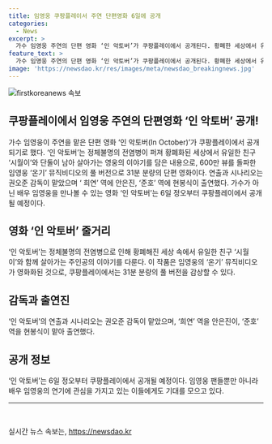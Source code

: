 ```yaml
---
title: 임영웅 쿠팡플레이서 주연 단편영화 6일에 공개
categories:
  - News
excerpt: >
  가수 임영웅 주연의 단편 영화 ‘인 악토버’가 쿠팡플레이에서 공개된다. 황폐한 세상에서 유일한 친구와 살아가는 영웅의 이야기를 담은 31분 분량의 단편영화이며, 임영웅은 배우로서의 모습을 선보인다. 감독은 권오준으로 안은진과 현봉식이 주연을 맡았다. 6일 정오에 공개 예정.
feature_text: >
  가수 임영웅 주연의 단편 영화 ‘인 악토버’가 쿠팡플레이에서 공개된다. 황폐한 세상에서 유일한 친구와 살아가는 영웅의 이야기를 담은 31분 분량의 단편영화이며, 임영웅은 배우로서의 모습을 선보인다. 감독은 권오준으로 안은진과 현봉식이 주연을 맡았다. 6일 정오에 공개 예정.
image: 'https://newsdao.kr/res/images/meta/newsdao_breakingnews.jpg'
---
```


<p><img src="https://newsdao.kr/res/images/meta/newsdao_breakingnews.jpg" alt="firstkoreanews 속보" /></p>

<h2 data-ke-size="size26">쿠팡플레이에서 임영웅 주연의 단편영화 ‘인 악토버’ 공개!</h2>

<p data-ke-size="size16">가수 임영웅이 주연을 맡은 단편 영화 ‘인 악토버(In October)’가 쿠팡플레이에서 공개되기로 했다. ‘인 악토버’는 정체불명의 전염병이 퍼져 황폐화된 세상에서 유일한 친구 ‘시월이’와 단둘이 남아 살아가는 영웅의 이야기를 담은 내용으로, 600만 뷰를 돌파한 임영웅 ‘온기’ 뮤직비디오의 풀 버전으로 31분 분량의 단편 영화이다. 연출과 시나리오는 권오준 감독이 맡았으며 ‘ 희연’ 역에 안은진, ‘준호’ 역에 현봉식이 출연했다. 가수가 아닌 배우 임영웅을 만나볼 수 있는 영화 ‘인 악토버’는 6일 정오부터 쿠팡플레이에서 공개될 예정이다.</p>

<h2 data-ke-size="size26">영화 ‘인 악토버’ 줄거리</h2>

<p data-ke-size="size16">‘인 악토버’는 정체불명의 전염병으로 인해 황폐해진 세상 속에서 유일한 친구 ‘시월이’와 함께 살아가는 주인공의 이야기를 다룬다. 이 작품은 임영웅의 ‘온기’ 뮤직비디오가 영화화된 것으로, 쿠팡플레이에서는 31분 분량의 풀 버전을 감상할 수 있다.</p>

<h2 data-ke-size="size26">감독과 출연진</h2>

<p data-ke-size="size16">‘인 악토버’의 연출과 시나리오는 권오준 감독이 맡았으며, ‘희연’ 역을 안은진이, ‘준호’ 역을 현봉식이 맡아 출연했다.</p>

<h2 data-ke-size="size26">공개 정보</h2>

<p data-ke-size="size16">‘인 악토버’는 6일 정오부터 쿠팡플레이에서 공개될 예정이다. 임영웅 팬들뿐만 아니라 배우 임영웅의 연기에 관심을 가지고 있는 이들에게도 기대를 모으고 있다.</p>

<hr data-ke-size="size16">

<p data-ke-size="size16">&nbsp;</p>
실시간 뉴스 속보는, <a href="https://newsdao.kr" rel="dofollow">https://newsdao.kr</a>


